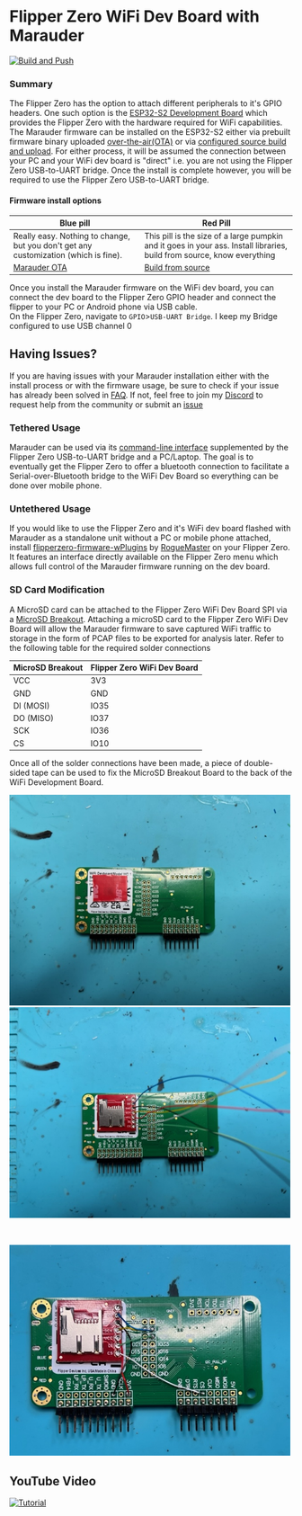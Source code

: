 # Flipper Zero WiFi Dev Board with Marauder

[![Build and Push](https://github.com/justcallmekoko/ESP32Marauder/actions/workflows/build_push.yml/badge.svg)](https://github.com/justcallmekoko/ESP32Marauder/actions/workflows/build_push.yml)
### Summary
The Flipper Zero has the option to attach different peripherals to it's GPIO headers. One such option is the [ESP32-S2 Development Board](https://shop.flipperzero.one/products/wifi-devboard) which provides the Flipper Zero with the hardware required for WiFi capabilities. The Marauder firmware can be installed on the ESP32-S2 either via prebuilt firmware binary uploaded [over-the-air(OTA)](installing-firmware-via-ota) or via [configured source build and upload](installing-firmware-from-source). For either process, it will be assumed the connection between your PC and your WiFi dev board is "direct" i.e. you are not using the Flipper Zero USB-to-UART bridge. Once the install is complete however, you will be required to use the Flipper Zero USB-to-UART bridge.

#### Firmware install options
| Blue pill | Red Pill |
| --------- | -------- |
| Really easy. Nothing to change, but you don't get any customization (which is fine). | This pill is the size of a large pumpkin and it goes in your ass. Install libraries, build from source, know everything |
| [Marauder OTA](installing-firmware-via-ota) | [Build from source](installing-firmware-from-source)

Once you install the Marauder firmware on the WiFi dev board, you can connect the dev board to the Flipper Zero GPIO header and connect the flipper to your PC or Android phone via USB cable.  
On the Flipper Zero, navigate to `GPIO`>`USB-UART Bridge`. I keep my Bridge configured to use USB channel 0

## Having Issues?
If you are having issues with your Marauder installation either with the install process or with the firmware usage, be sure to check if your issue has already been solved in [FAQ](../faq). If not, feel free to join my [Discord](https://discord.gg/invite/w5JmasxvKA) to request help from the community or submit an [issue](https://github.com/justcallmekoko/ESP32Marauder/issues)

### Tethered Usage
Marauder can be used via its [command-line interface](cli) supplemented by the Flipper Zero USB-to-UART bridge and a PC/Laptop. The goal is to eventually get the Flipper Zero to offer a bluetooth connection to facilitate a Serial-over-Bluetooth bridge to the WiFi Dev Board so everything can be done over mobile phone.

### Untethered Usage
If you would like to use the Flipper Zero and it's WiFi dev board flashed with Marauder as a standalone unit without a PC or mobile phone attached, install [flipperzero-firmware-wPlugins](https://github.com/RogueMaster/flipperzero-firmware-wPlugins/releases/latest) by [RogueMaster](https://github.com/RogueMaster) on your Flipper Zero. It features an interface directly available on the Flipper Zero menu which allows full control of the Marauder firmware running on the dev board.

### SD Card Modification
A MicroSD card can be attached to the Flipper Zero WiFi Dev Board SPI via a [MicroSD Breakout](https://www.sparkfun.com/products/544). Attaching a microSD card to the Flipper Zero WiFi Dev Board will allow the Marauder firmware to save captured WiFi traffic to storage in the form of PCAP files to be exported for analysis later. Refer to the following table for the required solder connections

| MicroSD Breakout | Flipper Zero WiFi Dev Board |
| ---------------- | --------------------------- |
| VCC              | 3V3                         |
| GND              | GND                         |
| DI (MOSI)        | IO35                        |
| DO (MISO)        | IO37                        |
| SCK              | IO36                        |
| CS               | IO10                        |

Once all of the solder connections have been made, a piece of double-sided tape can be used to fix the MicroSD Breakout Board to the back of the WiFi Development Board.
<p align="left"><img alt="Marauder logo" src="https://github.com/justcallmekoko/ESP32Marauder/blob/master/pictures/IMG_5876%20-%20Copy.jpg?raw=true" width="500"><img alt="Marauder logo" src="https://github.com/justcallmekoko/ESP32Marauder/blob/master/pictures/IMG_5877%20-%20Copy.jpg?raw=true" width="500"></p><br>
<p align="left"><img alt="Marauder logo" src="https://github.com/justcallmekoko/ESP32Marauder/blob/master/pictures/IMG_5879%20-%20Copy.jpg?raw=true" width="500"></p>

## YouTube Video
[![Tutorial](https://img.youtube.com/vi/_YLTpNo5xa0/0.jpg)](https://www.youtube.com/watch?v=_YLTpNo5xa0)